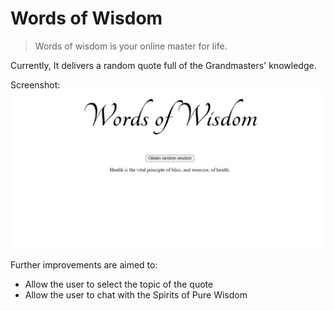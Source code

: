 # Words of Wisdom

> Words of wisdom is your online master for life.

Currently, It delivers a random quote full of the Grandmasters' knowledge.

Screenshot:
<img src="https://github.com/Rodrigo-gon-pul/web_projects/blob/main/words_of_wisdom/Screenshot_1.png?raw=true" alt="Words of Wisdom screenshot 1"/>


Further improvements are aimed to:
- Allow the user to select the topic of the quote
- Allow the user to chat with the Spirits of Pure Wisdom
